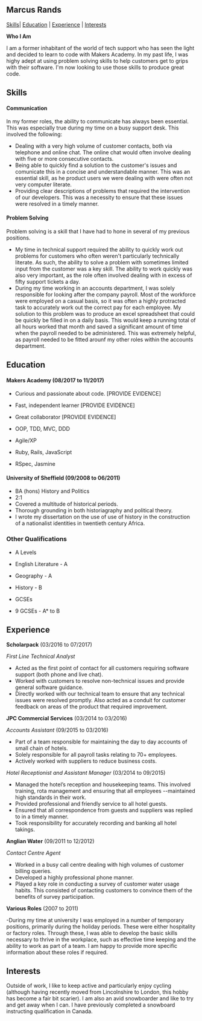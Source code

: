 ## Marcus Rands

[Skills](#Skills)| [Education](#Education) | [Experience](#Experience) | [Interests](#Interests)

**Who I Am**

I am a former inhabitant of the world of tech support who has seen the light and decided to learn to code with Makers Academy. In my past life, I was highy adept at using problem solving skills to help customers get to grips with their software. I'm now looking to use those skills to produce great code.

## Skills

#### Communication

In my former roles, the ability to communicate has always been essential. This was especially true during my time on a busy support desk. This involved the following:

- Dealing with a very high volume of customer contacts, both via telephone and online chat. The online chat would often involve dealing with five or more consecutive contacts.
- Being able to quickly find a solution to the customer's issues and comunicate this in a concise and understandable manner. This was an essential skill, as he product users we were dealing with were often not very computer literate.
- Providing clear descriptions of problems that required the intervention of our developers. This was a necessity to ensure that these issues were resolved in a timely manner.

#### Problem Solving

Problem solving is a skill that I have had to hone in several of my previous positions.

- My time in technical support required the ability to quickly work out problems for customers who often weren't particularly technically literate. As such, the ability to solve a problem with sometimes limited input from the customer was a key skill. The ability to work quickly was also very important, as the role often involved dealing with in excess of fifty support tickets a day.
- During my time working in an accounts department, I was solely responsible for looking after the company payroll. Most of the workforce were employed on a casual basis, so it was often a highly protracted task to accurately work out the correct pay for each employee. My solution to this problem was to produce an excel spreadsheet that could be quickly be filled in on a daily basis. This would keep a running total of all hours worked that month and saved a significant amount of time when the payroll needed to be administered. This was extremely helpful, as payroll needed to be fitted arounf my other roles within the accounts department.

## Education

#### Makers Academy (08/2017 to 11/2017)

- Curious and passionate about code. [PROVIDE EVIDENCE]
- Fast, independent learner [PROVIDE EVIDENCE]
- Great collaborator [PROVIDE EVIDENCE]

- OOP, TDD, MVC, DDD
- Agile/XP
- Ruby, Rails, JavaScript
- RSpec, Jasmine

#### University of Sheffield (09/2008 to 06/2011)

- BA (hons) History and Politics
- 2:1
-    Covered a multitude of historical periods.
-    Thorough grounding in both historiagraphy and political theory.
-    I wrote my dissertation on the use of use of history in the construction of a nationalist identities in twentieth century Africa.

### Other Qualifications

- A Levels
- English Literature - A
- Geography - A
- History - B

- GCSEs
- 9 GCSEs - A* to B



## Experience

**Scholarpack** (03/2016 to 07/2017)    

*First Line Technical Analyst* 

- Acted as the first point of contact for all customers requiring software support (both phone and live chat).
- Worked with customers to resolve non-technical issues and provide general software guidance.
- Directly worked with our technical team to ensure that any technical issues were resolved promptly. Also acted as a conduit for customer feedback on areas of the product that required improvement.

**JPC Commercial Services** (03/2014 to 03/2016)   
 
 *Accounts Assistant*  (09/2015 to 03/2016)
 
 - Part of a team responsible for maintaining the day to day accounts of small chain of hotels.
 - Solely responsible for all payroll tasks relating to 70+ employees.
 - Actively worked with suppliers to reduce business costs.
  
 
 *Hotel Receptionist and Assistant Manager* (03/2014 to 09/2015)

- Managed the hotel’s reception and housekeeping teams. This involved training, rota management and ensuring that all employees    --maintained high standards in their work.
- Provided professional and friendly service to all hotel guests.
- Ensured that all correspondence from guests and suppliers was replied to in a timely manner.
- Took responsibility for accurately recording and banking all hotel takings.

**Anglian Water** (09/2011 to 12/2012)

*Contact Centre Agent*

- Worked in a busy call centre dealing with high volumes of customer billing queries. 
- Developed a highly professional phone manner.
- Played a key role in conducting a survey of customer water usage habits. This consisted of contacting customers to convince them of the benefits of survey participation.

**Various Roles** (2007 to 2011)

-During my time at university I was employed in a number of temporary positions, primarily during the holiday periods. These were either hospitality or factory roles. Through these, I was able to develop the basic skills necessary to thrive in the workplace, such as effective time keeping and the ability to work as part of a team. I am happy to provide more specific information about these roles if required.


## Interests

Outside of work, I like to keep active and particularly enjoy cycling (although having recently moved from Lincolnshire to London, this hobby has become a fair bit scarier). I am also an avid snowboarder and like to try and get away when I can. I have previously completed a snowboard instructing qualification in Canada.
